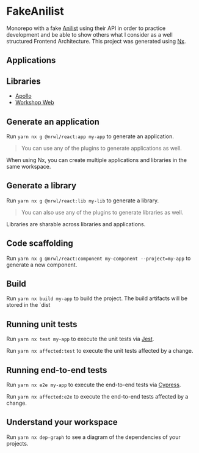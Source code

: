 # FakeAnilist

Monorepo with a fake [Anilist](https://anilist.com) using their API in order to practice development and be able to show others what I consider as a well structured Frontend Architecture.
This project was generated using [Nx](https://nx.dev).

## Applications

## Libraries

- [Apollo](docs/libraries/apollo.md)
- [Workshop Web](docs/libs/workshop-web.md)

## Generate an application

Run `yarn nx g @nrwl/react:app my-app` to generate an application.

> You can use any of the plugins to generate applications as well.

When using Nx, you can create multiple applications and libraries in the same workspace.

## Generate a library

Run `yarn nx g @nrwl/react:lib my-lib` to generate a library.

> You can also use any of the plugins to generate libraries as well.

Libraries are sharable across libraries and applications.

## Code scaffolding

Run `yarn nx g @nrwl/react:component my-component --project=my-app` to generate a new component.

## Build

Run `yarn nx build my-app` to build the project. The build artifacts will be stored in the `dist

## Running unit tests

Run `yarn nx test my-app` to execute the unit tests via [Jest](https://jestjs.io).

Run `yarn nx affected:test` to execute the unit tests affected by a change.

## Running end-to-end tests

Run `yarn nx e2e my-app` to execute the end-to-end tests via [Cypress](https://www.cypress.io).

Run `yarn nx affected:e2e` to execute the end-to-end tests affected by a change.

## Understand your workspace

Run `yarn nx dep-graph` to see a diagram of the dependencies of your projects.
